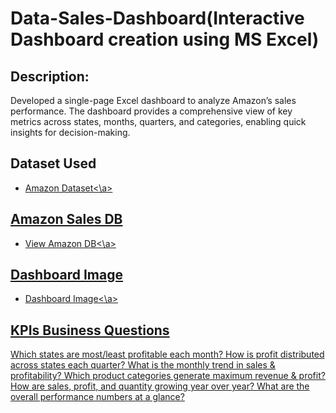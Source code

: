 # Data-Sales-Dashboard(Interactive Dashboard creation using MS Excel)
## Description:
Developed a single-page Excel dashboard to analyze Amazon’s sales performance. The dashboard provides a comprehensive view of key metrics across states, months, quarters, and categories, enabling quick insights for decision-making.

## Dataset Used

- <a href="https://github.com/Kajal1985/Data-Sales-Dashboard/blob/main/AMAZON%20DATA-SET%20USED.xlsx">Amazon Dataset<\a>

## Amazon Sales DB
- <a href="https://github.com/Kajal1985/Data-Sales-Dashboard/blob/main/Amazon%20Data_%20Sales%20Dashboard.xlsx">View Amazon DB<\a>
  
## Dashboard Image

-  <a href="https://github.com/Kajal1985/Data-Sales-Dashboard/blob/main/Amazon%20Sales%20DB.jpg">Dashboard Image<\a>


## KPIs Business Questions 
Which states are most/least profitable each month?
How is profit distributed across states each quarter?
What is the monthly trend in sales & profitability?
Which product categories generate maximum revenue & profit?
How are sales, profit, and quantity growing year over year?
What are the overall performance numbers at a glance?



